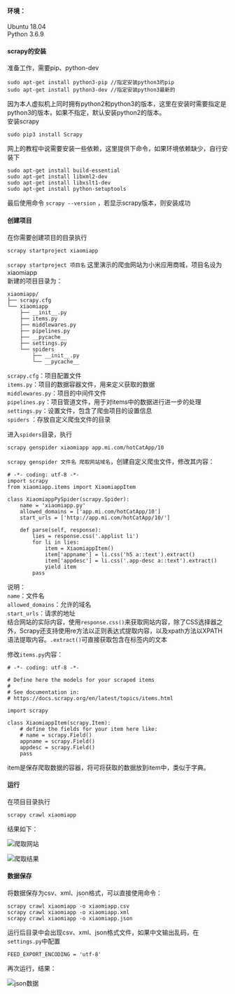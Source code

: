 #### 环境：
Ubuntu 18.04  
Python 3.6.9
#### scrapy的安装
准备工作，需要pip、python-dev
```
sudo apt-get install python3-pip //指定安装python3的pip
sudo apt-get install python3-dev //指定安装python3最新的
```
因为本人虚拟机上同时拥有python2和python3的版本，这里在安装时需要指定是python3的版本，如果不指定，默认安装python2的版本。  
安装scrapy
```
sudo pip3 install Scrapy
```
网上的教程中说需要安装一些依赖，这里提供下命令，如果环境依赖缺少，自行安装下
```
sudo apt-get install build-essential
sudo apt-get install libxml2-dev
sudo apt-get install libxslt1-dev
sudo apt-get install python-setuptools
```
最后使用命令 `scrapy --version` ，若显示scrapy版本，则安装成功
#### 创建项目
在你需要创建项目的目录执行
```
scrapy startproject xiaomiapp
```
`scrapy startproject 项目名` 这里演示的爬虫网站为小米应用商城，项目名设为xiaomiapp  
新建的项目目录为：
```
xiaomiapp/
├── scrapy.cfg
└── xiaomiapp
    ├── __init__.py
    ├── items.py
    ├── middlewares.py
    ├── pipelines.py
    ├── __pycache__
    ├── settings.py
    └── spiders
        ├── __init__.py
        └── __pycache__
```
`scrapy.cfg`：项目配置文件  
`items.py`：项目的数据容器文件，用来定义获取的数据  
`middlewares.py`：项目的中间件文件  
`pipelines.py`：项目管道文件，用于对items中的数据进行进一步的处理  
`settings.py`：设置文件，包含了爬虫项目的设置信息  
`spiders` ：存放自定义爬虫文件的目录  

进入`spiders`目录，执行  
```
scrapy genspider xiaomiapp app.mi.com/hotCatApp/10
```
`scrapy genspider 文件名 爬取网站域名`，创建自定义爬虫文件，修改其内容：
```
# -*- coding: utf-8 -*-
import scrapy
from xiaomiapp.items import XiaomiappItem

class XiaomiappPySpider(scrapy.Spider):
    name = 'xiaomiapp.py'
    allowed_domains = ['app.mi.com/hotCatApp/10']
    start_urls = ['http://app.mi.com/hotCatApp/10/']

    def parse(self, response):
        lies = response.css('.applist li')
        for li in lies:
            item = XiaomiappItem()
            item['appname'] = li.css('h5 a::text').extract()
            item['appdesc'] = li.css('.app-desc a::text').extract()
            yield item
        pass
```
说明：  
`name`：文件名  
`allowed_domains`：允许的域名  
`start_urls`：请求的地址  
结合网站的实际内容，使用`response.css()`来获取网站内容，除了CSS选择器之外，Scrapy还支持使用re方法以正则表达式提取内容，以及xpath方法以XPATH语法提取内容。`.extract()`可直接获取包含在标签内的文本  

修改`items.py`内容：
```
# -*- coding: utf-8 -*-

# Define here the models for your scraped items
#
# See documentation in:
# https://docs.scrapy.org/en/latest/topics/items.html

import scrapy

class XiaomiappItem(scrapy.Item):
    # define the fields for your item here like:
    # name = scrapy.Field()
    appname = scrapy.Field()
    appdesc = scrapy.Field()
    pass
```
item是保存爬取数据的容器，将可将获取的数据放到item中，类似于字典。
#### 运行
在项目目录执行
```
scrapy crawl xiaomiapp
```
结果如下：

![爬取网站](https://upload-images.jianshu.io/upload_images/22192996-d0f4c637e077aad3.png?imageMogr2/auto-orient/strip%7CimageView2/2/w/1240)

![爬取结果](https://upload-images.jianshu.io/upload_images/22192996-39625ed2e718a20d.png?imageMogr2/auto-orient/strip%7CimageView2/2/w/1240)

#### 数据保存
将数据保存为csv、xml、json格式，可以直接使用命令：
```
scrapy crawl xiaomiapp -o xiaomiapp.csv
scrapy crawl xiaomiapp -o xiaomiapp.xml
scrapy crawl xiaomiapp -o xiaomiapp.json
```
运行后目录中会出现csv、xml、json格式文件，如果中文输出乱码，在`settings.py`中配置
```
FEED_EXPORT_ENCODING = 'utf-8'
```
再次运行，结果：

![json数据](https://upload-images.jianshu.io/upload_images/22192996-fbc2a4425d805598.png?imageMogr2/auto-orient/strip%7CimageView2/2/w/1240)
